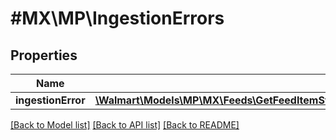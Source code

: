 # #MX\MP\IngestionErrors

## Properties

Name | Type | Description | Notes
------------ | ------------- | ------------- | -------------
**ingestionError** | [**\Walmart\Models\MP\MX\Feeds\GetFeedItemStatus200ResponseIngestionErrorsIngestionErrorInner[]**](GetFeedItemStatus200ResponseIngestionErrorsIngestionErrorInner.md) |  | [optional]


[[Back to Model list]](../) [[Back to API list]](../../Api/MX/MP) [[Back to README]](../../README.md)
